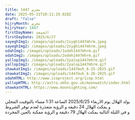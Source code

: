 ```yaml
---
title: محرم 1447
date: 2025-05-31T10:11:19.028Z
draft: "false"
hijryMonth: محرم
hijryYear: 1447
firstDayName: الجمعة
firstDayDate: 2025/6/27
sayeghImg1: /images/uploads/1sygh1447mhrm.jpeg
sayeghImg2: /images/uploads/2sygh1447mhrm.jpeg
odahImg1: /images/uploads/1odeh1447mhrm.gif
odahImg2: /images/uploads/2odeh1447mhrm.gif
yallopImg1: /images/uploads/1yalop1447mhrm.gif
yallopImg2: /images/uploads/2yalop1447mhrm.gif
shawkatImg1: /images/uploads/1447muh_6-25-2025.gif
shawkatImg2: /images/uploads/1447muh_6-26-2025.gif
odahHTML: http://www.icoproject.org/icop.html
yallopHTML: http://astro.ukho.gov.uk/moonwatch/index.html
shawkatHTML: https://www.moonsighting.com/
---
```

يولد الهلال يوم الاربعاء 2025/6/25 الساعة 1:31 مساء بالتوقيت المحلي\
و﻿ يمكث الهلال 24 دقيقة و الرؤية متعذرة لعدم توفر الشروط\
و﻿ في الليلة التالية يمكث الهلال 79 دقيقة و الرؤية ممكنة بالعين المجردة